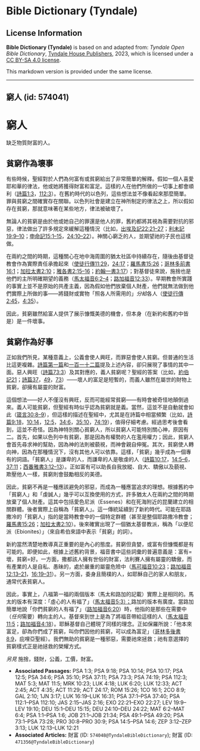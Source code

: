 # Bible Dictionary (Tyndale)

## License Information

**Bible Dictionary (Tyndale)** is based on and adapted from: _Tyndale Open Bible Dictionary_, [Tyndale House Publishers](https://tyndaleopenresources.com/), 2023, which is licensed under a [CC BY-SA 4.0 license](https://creativecommons.org/licenses/by-sa/4.0/legalcode.en).

This markdown version is provided under the same license.



--------------------------------

## 窮人 (id: 574041)

窮人
==

缺乏物質財富的人。

貧窮作為壞事
------

有些時候，聖經對於人們為何富有或貧窮給出了非常簡單的解釋。假如一個人喜愛耶和華的律法，他或她將獲得財富和富足。這樣的人在他們所做的一切事上都會順利（[詩篇1:3](https://ref.ly/Ps1:3)，[112:3](https://ref.ly/Ps112:3)）。在舊約時代的以色列，這些想法並不像看起來那麼簡單。罪與貧窮之間確實存在關聯。以色列社會是建立在神所制定的律法之上，所以假如存在貧窮，那就意味著在某些地方，律法被破壞了。

無論人的貧窮是由於他或她自己的罪還是他人的罪，舊約都將其視為需要對抗的邪惡，律法做出了許多規定來緩解這種情況（比如，[出埃及記22:21–27](https://ref.ly/Exod22:21-Exod22:27)；[利未記19:9–10](https://ref.ly/Lev19:9-Lev19:10)；[申命記15:1–15](https://ref.ly/Deut15:1-Deut15:15)，[24:10–22](https://ref.ly/Deut24:10-Deut24:22)）。神關心窮乏的人，並期望祂的子民也這樣做。

在兩約之間的時期，這種關心在地中海周圍的猶太社區中持續存在，隨後由基督徒教會作為實際責任承擔起來（[使徒行傳11:29](https://ref.ly/Acts11:29)，[24:17](https://ref.ly/Acts24:17)；[羅馬書15:26](https://ref.ly/Rom15:26)；[哥林多前書16:1](https://ref.ly/1Cor16:1)；[加拉太書2:10](https://ref.ly/Gal2:10)；[雅各書2:15–16](https://ref.ly/Jas2:15-Jas2:16)；[約翰一書3:17](https://ref.ly/1John3:17)）；對基督徒來說，施捨也是他們的主所明確期望的義務（[馬太福音6:2–4](https://ref.ly/Matt6:2-Matt6:4)；[路加福音12:33](https://ref.ly/Luke12:33)）。早期教會所實踐的事實上並不是原始的共產主義，因為假如他們放棄個人財產，他們就無法做到他們實際上所做的事——將錢財或實物「照各人所需用的」*分給*各人（[使徒行傳2:45](https://ref.ly/Acts2:45)，[4:35](https://ref.ly/Acts4:35)）。

因此，貧窮雖然給富人提供了展示慷慨美德的機會，但本身（在新約和舊約中皆是）是一件壞事。

貧窮作為好事
------

正如我們所見，某種意義上，公義會使人興旺，而罪惡會使人貧窮。但普通的生活比這更複雜。[詩篇第一篇](https://ref.ly/Ps1:1-Ps1:6)和[一百一十二篇](https://ref.ly/Ps112:1-Ps112:10)提及上述內容，卻只展現了事情的其中一面。惡人興旺（[詩篇73:3](https://ref.ly/Ps73:3)）及其對應的，義人貧窮呢？聖經的答案（比如，[約伯記21](https://ref.ly/Job21:1-Job21:34)；[詩篇37](https://ref.ly/Ps37:1-Ps37:40)，[49](https://ref.ly/Ps49:1-Ps49:20)，[73](https://ref.ly/Ps73:1-Ps73:28)）——壞人的富足是短暫的，而義人雖然在屬世的財物上貧窮，卻擁有屬靈的財富。

這個想法——好人不僅沒有興旺，反而可能經常貧窮——有時會被奇怪地顛倒過來。義人可能貧窮，但聖經有時似乎認為貧窮就是義。當然，這並不是自動就會如此（[箴言30:8–9](https://ref.ly/Prov30:8-Prov30:9)），但這樣的描述在聖經中，尤其是在詩篇中相當頻繁（比如，[詩篇9:18](https://ref.ly/Ps9:18)，[10:14](https://ref.ly/Ps10:14)，[12:5](https://ref.ly/Ps12:5)，[34:6](https://ref.ly/Ps34:6)，[35:10](https://ref.ly/Ps35:10)，[74:19](https://ref.ly/Ps74:19)），值得仔細考慮。經過思考後會看到，這並不奇怪。因為神特別關心貧窮人，所以貧窮人可能特別關心神，原因有二。首先，如果以色列中有貧窮，那是因為有權勢的人在濫用權力；因此，貧窮人會首先尋求神的幫助，因為神的法則被藐視，而神會親自伸冤。其次，貧窮使人轉向神，因為在那種情況下，沒有其他人可以依靠。這樣，「貧窮」幾乎成為一個專有的詞語。「貧窮人」是謙卑的人，而謙卑的人是敬虔的人（[詩篇10:17](https://ref.ly/Ps10:17)，[14:5–6](https://ref.ly/Ps14:5-Ps14:6)，[37:11](https://ref.ly/Ps37:11)；[西番雅書3:12–13](https://ref.ly/Zeph3:12-Zeph3:13)）。正如富有可以助長自我放縱、自大、驕傲以及藐視、欺壓他人一樣，貧窮則會鼓勵相反的美德。

因此，貧窮不再是一種應該避免的邪惡，而成為一種應當追求的理想。根據舊約中「貧窮人」和「虔誠人」幾乎可以互換使用的方式，許多猶太人在兩約之間的時期放棄了個人財產。這其中包括愛色尼派（Essenes）和在死海附近的昆蘭建立的相關群體。後者實際上自稱為「貧窮人」。這一傳統延續到了新約時代。可能在耶路撒冷的「貧窮人」指的是當時教會中的一個特定群體（甚至是整個耶路撒冷教會；[羅馬書15:26](https://ref.ly/Rom15:26)；[加拉太書2:10](https://ref.ly/Gal2:10)）。後來確實出現了一個猶太基督教派，稱為「以便尼派（Ebionites）」（來自希伯來語中表示「貧窮」的詞）。

新約當然清楚地教導真正重要的是內心的態度。貧窮但貪婪，或富有但慷慨都是有可能的。即便如此，根據上述舊約背景，福音書中這些詞彙的普遍意義是：富有\=壞，貧窮\=好。一方面，撒都該人擁有世俗的財富，法利賽人擁有屬靈的驕傲，而有產業的人是自私、愚昧的，處於嚴重的屬靈危險中（[馬可福音10:23](https://ref.ly/Mark10:23)；[路加福音12:13–21](https://ref.ly/Luke12:13-Luke12:21)，[16:19–31](https://ref.ly/Luke16:19-Luke16:31)）。另一方面，委身且簡樸的人，如耶穌自己的家人和朋友，通常代表貧窮人。

因此，事實上，八福第一福的兩個版本（馬太和路加的記載）實際上是相同的。馬太的版本有深度：「虛心的人有福了」（[馬太福音5:3）；](https://ref.ly/Matt5:3)路加的版本有廣度。當路加簡單地說「你們貧窮的人有福了」（[路加福音6:20](https://ref.ly/Luke6:20)）時，他指的是那些在需要中（*任何*需要）轉向主的人。基督來到世上是為了將福音帶給這樣的人（[馬太福音11:5](https://ref.ly/Matt11:5)；[路加福音4:18](https://ref.ly/Luke4:18)）。耶穌基督自己體現了同樣的理念。正如保羅所說：「他本來富足，卻為你們成了貧窮，叫你們因他的貧窮，可以成為富足」（[哥林多後書8:9](https://ref.ly/2Cor8:9)，庇哩亞聖經）。我們無助的貧窮是一種邪惡，需要祂來拯救；祂有意選擇的貧窮樣式正是祂拯救的榮耀方式。

*另見* 施捨，錢財，公義，工價，財富。

* **Associated Passages:** PSA 1:3; PSA 9:18; PSA 10:14; PSA 10:17; PSA 12:5; PSA 34:6; PSA 35:10; PSA 37:11; PSA 73:3; PSA 74:19; PSA 112:3; MAT 5:3; MAT 11:5; MRK 10:23; LUK 4:18; LUK 6:20; LUK 12:33; ACT 2:45; ACT 4:35; ACT 11:29; ACT 24:17; ROM 15:26; 1CO 16:1; 2CO 8:9; GAL 2:10; 1JN 3:17; LUK 16:19–LUK 16:31; PSA 37:1–PSA 37:40; PSA 112:1–PSA 112:10; JAS 2:15–JAS 2:16; EXO 22:21–EXO 22:27; LEV 19:9–LEV 19:10; DEU 15:1–DEU 15:15; DEU 24:10–DEU 24:22; MAT 6:2–MAT 6:4; PSA 1:1–PSA 1:6; JOB 21:1–JOB 21:34; PSA 49:1–PSA 49:20; PSA 73:1–PSA 73:28; PRO 30:8–PRO 30:9; PSA 14:5–PSA 14:6; ZEP 3:12–ZEP 3:13; LUK 12:13–LUK 12:21
* **Associated Articles:** 財富 (ID: `574048@TyndaleBibleDictionary`); 財富 (ID: `471356@TyndaleBibleDictionary`)

